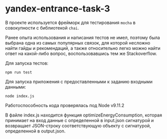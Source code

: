 # yandex-entrance-task-3

В проекте используется фрейморк для тестирования `mocha` в совокупности с библиотекой `chai`. 
  
Ранее опыта использования и написания тестов не имел, поэтому была выбрана одна из самых популярных связок, для которой несложно найти гайды и рекомендаций, а также относительно легко можно найти ответ на какой-либо вопрос, воспользовавшись тем же Stackoverflow.

Для запуска тестов:
```
npm run test
```

Для запуска приложения с предоставленными к заданию входными данными:
```
node index.js
```

Работоспособность кода проверялась под Node v9.11.2

В файле index.js находится функция optimizeEnergyConsumption, которая принимает на вход данные с определенной в input.json сигнатурой и возвращает JSON-строку соответствующую объекту с сигнатурой, определенной в output.json.
